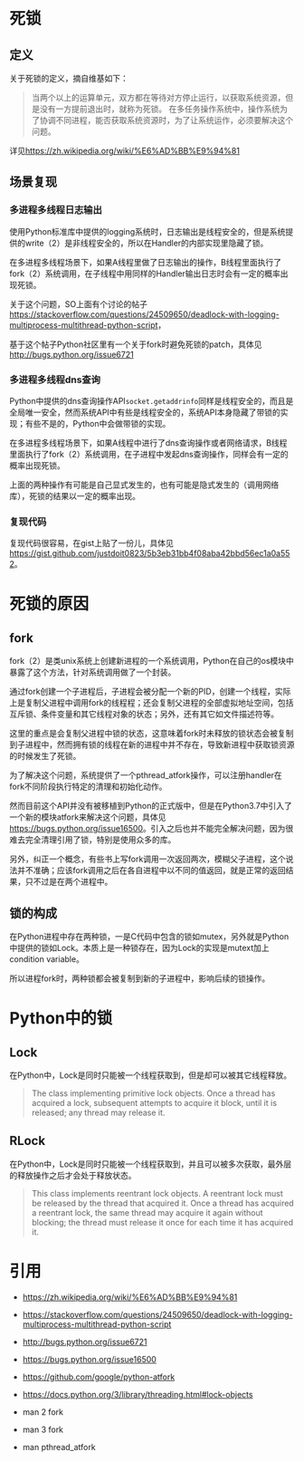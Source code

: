 
死锁
====

定义
----

关于死锁的定义，摘自维基如下：

> 当两个以上的运算单元，双方都在等待对方停止运行，以获取系统资源，但是没有一方提前退出时，就称为死锁。
> 在多任务操作系统中，操作系统为了协调不同进程，能否获取系统资源时，为了让系统运作，必须要解决这个问题。

详见<https://zh.wikipedia.org/wiki/%E6%AD%BB%E9%94%81>


场景复现
--------

### 多进程多线程日志输出 ###

使用Python标准库中提供的logging系统时，日志输出是线程安全的，但是系统提供的write（2）是非线程安全的，所以在Handler的内部实现里隐藏了锁。

在多进程多线程场景下，如果A线程里做了日志输出的操作，B线程里面执行了fork（2）系统调用，在子线程中用同样的Handler输出日志时会有一定的概率出现死锁。

关于这个问题，SO上面有个讨论的帖子<https://stackoverflow.com/questions/24509650/deadlock-with-logging-multiprocess-multithread-python-script>，

基于这个帖子Python社区里有一个关于fork时避免死锁的patch，具体见<http://bugs.python.org/issue6721>


### 多进程多线程dns查询 ###

Python中提供的dns查询操作API`socket.getaddrinfo`同样是线程安全的，而且是全局唯一安全，然而系统API中有些是线程安全的，系统API本身隐藏了带锁的实现；有些不是的，Python中会做带锁的实现。

在多进程多线程场景下，如果A线程中进行了dns查询操作或者网络请求，B线程里面执行了fork（2）系统调用，在子进程中发起dns查询操作，同样会有一定的概率出现死锁。


上面的两种操作有可能是自己显式发生的，也有可能是隐式发生的（调用网络库），死锁的结果以一定的概率出现。


### 复现代码 ###

复现代码很容易，在gist上贴了一份儿，具体见<https://gist.github.com/justdoit0823/5b3eb31bb4f08aba42bbd56ec1a0a552>。


死锁的原因
==========

fork
----

fork（2）是类unix系统上创建新进程的一个系统调用，Python在自己的os模块中暴露了这个方法，针对系统调用做了一个封装。

通过fork创建一个子进程后，子进程会被分配一个新的PID，创建一个线程，实际上是复制父进程中调用fork的线程程；还会复制父进程的全部虚拟地址空间，包括互斥锁、条件变量和其它线程对象的状态；另外，还有其它如文件描述符等。

这里的重点是会复制父进程中锁的状态，这意味着fork时未释放的锁状态会被复制到子进程中，然而拥有锁的线程在新的进程中并不存在，导致新进程中获取锁资源的时候发生了死锁。

为了解决这个问题，系统提供了一个pthread_atfork操作，可以注册handler在fork不同阶段执行特定的清理和初始化动作。

然而目前这个API并没有被移植到Python的正式版中，但是在Python3.7中引入了一个新的模块atfork来解决这个问题，具体见<https://bugs.python.org/issue16500>。引入之后也并不能完全解决问题，因为很难去完全清理引用了锁，特别是使用众多的库。

另外，纠正一个概念，有些书上写fork调用一次返回两次，模糊父子进程，这个说法并不准确；应该fork调用之后在各自进程中以不同的值返回，就是正常的返回结果，只不过是在两个进程中。


锁的构成
--------

在Python进程中存在两种锁，一是C代码中包含的锁如mutex，另外就是Python中提供的锁如Lock。本质上是一种锁存在，因为Lock的实现是mutext加上condition variable。

所以进程fork时，两种锁都会被复制到新的子进程中，影响后续的锁操作。


Python中的锁
============

Lock
----

在Python中，Lock是同时只能被一个线程获取到，但是却可以被其它线程释放。

> The class implementing primitive lock objects. Once a thread has acquired a lock, subsequent attempts to acquire it block, until it is released; any thread may release it.


RLock
-----

在Python中，Lock是同时只能被一个线程获取到，并且可以被多次获取，最外层的释放操作之后才会处于释放状态。

> This class implements reentrant lock objects. A reentrant lock must be released by the thread that acquired it. Once a thread has acquired a reentrant lock, the same thread may acquire it again without blocking; the thread must release it once for each time it has acquired it.

引用
====

  * <https://zh.wikipedia.org/wiki/%E6%AD%BB%E9%94%81>

  * <https://stackoverflow.com/questions/24509650/deadlock-with-logging-multiprocess-multithread-python-script>

  * <http://bugs.python.org/issue6721>

  * <https://bugs.python.org/issue16500>

  * <https://github.com/google/python-atfork>

  * <https://docs.python.org/3/library/threading.html#lock-objects>

  * man 2 fork

  * man 3 fork

  * man pthread_atfork
